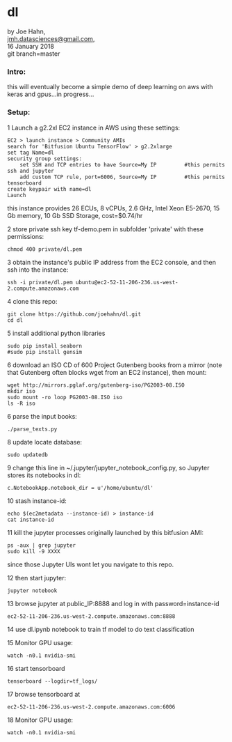 # dl

by Joe Hahn,<br />
jmh.datasciences@gmail.com,<br />
16 January 2018<br />
git branch=master


### Intro:

this will eventually become a simple demo of deep learning on aws with keras and 
gpus...in progress...


### Setup:


1 Launch a g2.2xl EC2 instance in AWS using these settings:

    EC2 > launch instance > Community AMIs
    search for 'Bitfusion Ubuntu TensorFlow' > g2.2xlarge
    set tag Name=dl
    security group settings:
        set SSH and TCP entries to have Source=My IP         #this permits ssh and jupyter
        add custom TCP rule, port=6006, Source=My IP         #this permits tensorboard
    create keypair with name=dl
    Launch

this instance provides 26 ECUs, 8 vCPUs, 2.6 GHz, Intel Xeon E5-2670, 15 Gb memory, 
10 Gb SSD Storage, cost=$0.74/hr

2 store private ssh key tf-demo.pem in subfolder 'private' with these permissions:

    chmod 400 private/dl.pem

3 obtain the instance's public IP address from the EC2 console, and then ssh into the instance:

    ssh -i private/dl.pem ubuntu@ec2-52-11-206-236.us-west-2.compute.amazonaws.com

4 clone this repo:

    git clone https://github.com/joehahn/dl.git
    cd dl

5 install additional python libraries

    sudo pip install seaborn
    #sudo pip install gensim

6 download an ISO CD of 600 Project Gutenberg books from a mirror (note that Gutenberg
often blocks wget from an EC2 instance), then mount:

    wget http://mirrors.pglaf.org/gutenberg-iso/PG2003-08.ISO
    mkdir iso
    sudo mount -ro loop PG2003-08.ISO iso
    ls -R iso

6 parse the input books:

    ./parse_texts.py

8 update locate database:

    sudo updatedb

9 change this line in ~/.jupyter/jupyter_notebook_config.py, so Jupyter stores its notebooks in dl:

    c.NotebookApp.notebook_dir = u'/home/ubuntu/dl'

10 stash instance-id:

    echo $(ec2metadata --instance-id) > instance-id
    cat instance-id

11 kill the jupyter processes originally launched by this bitfusion AMI:

    ps -aux | grep jupyter
    sudo kill -9 XXXX

since those Jupyter UIs wont let you navigate to this repo.

12 then start jupyter:

    jupyter notebook

13 browse jupyter at public_IP:8888 and log in with password=instance-id

    ec2-52-11-206-236.us-west-2.compute.amazonaws.com:8888


14 use dl.ipynb notebook to train tf model to do text classification


15 Monitor GPU usage:

    watch -n0.1 nvidia-smi

16 start tensorboard

    tensorboard --logdir=tf_logs/

17 browse tensorboard at

    ec2-52-11-206-236.us-west-2.compute.amazonaws.com:6006

18 Monitor GPU usage:

    watch -n0.1 nvidia-smi



